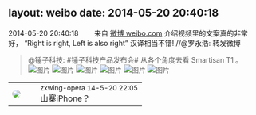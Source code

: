 layout: weibo
date: 2014-05-20 20:40:18
---
<meta name="referrer" content="no-referrer" />

2014-05-20 20:40:18  &nbsp;&nbsp;&nbsp;&nbsp;&nbsp;&nbsp; 来自 <a href="http://weibo.com/" rel="nofollow">微博 weibo.com</a>
介绍视频里的文案真的非常好， “Right is right, Left is also right” 汉译相当不错! //@罗永浩: 转发微博
>  @锤子科技: #锤子科技产品发布会# 从各个角度去看 Smartisan T1 。 ​​​
>  ![图片](https://ww1.sinaimg.cn/large/b0f1c43btw1egl0m3ervpj215o0u4gpa.jpg)
>  ![图片](https://ww3.sinaimg.cn/large/b0f1c43btw1egl0mb8vaij215o107wgg.jpg)
>  ![图片](https://ww1.sinaimg.cn/large/b0f1c43btw1egl0mdi60yj21c11xgaf9.jpg)
>  ![图片](https://ww4.sinaimg.cn/large/b0f1c43btw1egl0mfmc3qj21kw0o7ac6.jpg)
>  ![图片](https://ww2.sinaimg.cn/large/b0f1c43btw1egl0mha3xdj21kw0o7768.jpg)
>  ![图片](https://ww2.sinaimg.cn/large/b0f1c43btw1egl0mjj8mej213d1xgaf7.jpg)

<table style="width: 100%;">
  <tr>
    <td style="width: 40px;"><img style="border-radius:50%" src="https://tva4.sinaimg.cn/crop.0.0.180.180.50/735b8c72jw1e8qgp5bmzyj2050050aa8.jpg?KID=imgbed,tva&Expires=1624465116&ssig=AEzqy%2BKZG5"></td>
    <td colspan="2"><small>zxwing-opera 14-5-20 22:05</small><br/>山寨iPhone？</td>
  </tr>
</table>
